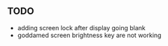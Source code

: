 ## TODO
- adding screen lock after display going blank
- goddamed screen brightness key are not working